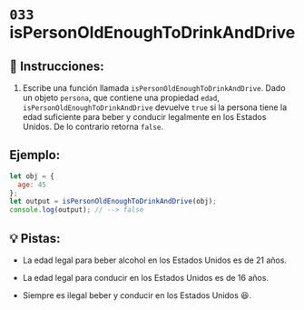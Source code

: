 # `033` isPersonOldEnoughToDrinkAndDrive

## 📝 Instrucciones:

1. Escribe una función llamada `isPersonOldEnoughToDrinkAndDrive`. Dado un objeto `persona`, que contiene una propiedad `edad`, `isPersonOldEnoughToDrinkAndDrive` devuelve `true` si la persona tiene la edad suficiente para beber y conducir legalmente en los Estados Unidos. De lo contrario retorna `false`.

## Ejemplo:

```Javascript
let obj = {
  age: 45
};
let output = isPersonOldEnoughToDrinkAndDrive(obj);
console.log(output); // --> false
```

## 💡 Pistas:

 + La edad legal para beber alcohol en los Estados Unidos es de 21 años. 
 
 + La edad legal para conducir en los Estados Unidos es de 16 años. 
 
 + Siempre es ilegal beber y conducir en los Estados Unidos 😆.
